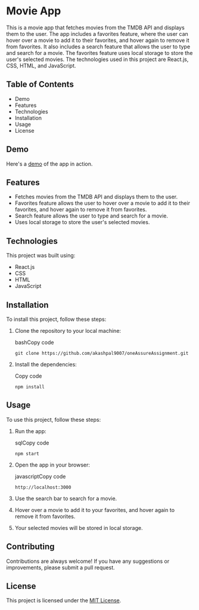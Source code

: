 Movie App
=========

This is a movie app that fetches movies from the TMDB API and displays them to the user. The app includes a favorites feature, where the user can hover over a movie to add it to their favorites, and hover again to remove it from favorites. It also includes a search feature that allows the user to type and search for a movie. The favorites feature uses local storage to store the user's selected movies. The technologies used in this project are React.js, CSS, HTML, and JavaScript.

Table of Contents
-----------------

- Demo
- Features
- Technologies
- Installation
- Usage
- License

Demo
----

Here's a [demo](https://moviesure.netlify.app/) of the app in action.

Features
--------

-   Fetches movies from the TMDB API and displays them to the user.
-   Favorites feature allows the user to hover over a movie to add it to their favorites, and hover again to remove it from favorites.
-   Search feature allows the user to type and search for a movie.
-   Uses local storage to store the user's selected movies.

Technologies
------------

This project was built using:

-   React.js
-   CSS
-   HTML
-   JavaScript

Installation
------------

To install this project, follow these steps:

1.  Clone the repository to your local machine:

    bashCopy code

    `git clone https://github.com/akashpal9007/oneAssureAssignment.git`

2.  Install the dependencies:

    Copy code

    `npm install`

Usage
-----

To use this project, follow these steps:

1.  Run the app:

    sqlCopy code

    `npm start`

2.  Open the app in your browser:

    javascriptCopy code

    `http://localhost:3000`

3.  Use the search bar to search for a movie.

4.  Hover over a movie to add it to your favorites, and hover again to remove it from favorites.

5.  Your selected movies will be stored in local storage.

Contributing
------------

Contributions are always welcome! If you have any suggestions or improvements, please submit a pull request.

License
-------

This project is licensed under the [MIT License](https://chat.openai.com/chat/LICENSE).
